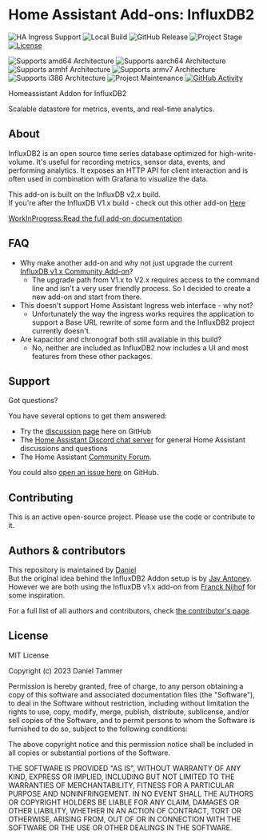 # Home Assistant Add-ons: InfluxDB2

![HA Ingress Support][influxdb2-ingressSupport]
![Local Build][influxdb2-local-build]
![GitHub Release][influxdb2-releases-shield]
![Project Stage][influxdb2-project-stage-shield]
[![License][influxdb2-license-shield]](LICENSE.md)

![Supports amd64 Architecture][influxdb2-amd64-shield]
![Supports aarch64 Architecture][influxdb2-aarch64-shield]
![Supports armhf Architecture][influxdb2-armhf-shield]
![Supports armv7 Architecture][influxdb2-armv7-shield]
![Supports i386 Architecture][influxdb2-i386-shield]
![Project Maintenance][influxdb2-maintenance-shield]
[![GitHub Activity][influxdb2-commits-shield]][commits]

Homeassistant Addon for InfluxDB2

Scalable datastore for metrics, events, and real-time analytics.

## About

InfluxDB2 is an open source time series database optimized for high-write-volume.
It's useful for recording metrics, sensor data, events,
and performing analytics. It exposes an HTTP API for client interaction and is
often used in combination with Grafana to visualize the data.

This add-on is built on the InfluxDB v2.x build. \
If you're after the InfluxDB V1.x build - check out this other add-on [Here][Influxdbv1]

[WorkInProgress:Read the full add-on documentation][docs]

## FAQ

- Why make another add-on and why not just upgrade the current [InfluxDB v1.x Community Add-on][Influxdbv1]?
  - The upgrade path from V1.x to V2.x requires access to the command line and isn't a very user friendly process. So I decided to create a new add-on and start from there.
- This doesn't support Home Assistant Ingress web interface - why not?
  - Unfortunately the way the ingress works requires the application to support a Base URL rewrite of some form and the InfluxDB2 project currently doesn't.
- Are kapacitor and chronograf both still avaliable in this build?
  - No, neither are included as InfluxDB2 now includes a UI and most features from these other packages.

## Support

Got questions?

You have several options to get them answered:

- Try the [discussion page][githubDiscussions] here on GitHub
- The [Home Assistant Discord chat server][discord-ha] for general Home
  Assistant discussions and questions
- The Home Assistant [Community Forum][forum].

You could also [open an issue here][issue] on GitHub.

## Contributing

This is an active open-source project. Please use the code or contribute to it.

## Authors & contributors

This repository is maintained by [Daniel][dattel] \
But the original idea behind the InfluxDB2 Addon setup is by [Jay Antoney][jantoney]. \
However we are both using the InfluxDB v1.x add-on from [Franck Nijhof][frenck] for some inspiration.

For a full list of all authors and contributors,
check [the contributor's page][contributors].

## License

MIT License

Copyright (c) 2023 Daniel Tammer

Permission is hereby granted, free of charge, to any person obtaining a copy
of this software and associated documentation files (the "Software"), to deal
in the Software without restriction, including without limitation the rights
to use, copy, modify, merge, publish, distribute, sublicense, and/or sell
copies of the Software, and to permit persons to whom the Software is
furnished to do so, subject to the following conditions:

The above copyright notice and this permission notice shall be included in all
copies or substantial portions of the Software.

THE SOFTWARE IS PROVIDED "AS IS", WITHOUT WARRANTY OF ANY KIND, EXPRESS OR
IMPLIED, INCLUDING BUT NOT LIMITED TO THE WARRANTIES OF MERCHANTABILITY,
FITNESS FOR A PARTICULAR PURPOSE AND NONINFRINGEMENT. IN NO EVENT SHALL THE
AUTHORS OR COPYRIGHT HOLDERS BE LIABLE FOR ANY CLAIM, DAMAGES OR OTHER
LIABILITY, WHETHER IN AN ACTION OF CONTRACT, TORT OR OTHERWISE, ARISING FROM,
OUT OF OR IN CONNECTION WITH THE SOFTWARE OR THE USE OR OTHER DEALINGS IN THE
SOFTWARE.

[Influxdbv1]: https://github.com/hassio-addons/addon-influxdb
[dattel]: https://github.com/dattel
[jantoney]: https://github.com/jantoney
[frenck]: https://github.com/frenck
[contributors]: https://github.com/Dattel/homeassistant-influxdb2/graphs/contributors
[docs]: https://github.com/Dattel/homeassistant-influxdb2/blob/main/influxdb2/DOCS.md
[issue]: https://github.com/Dattel/homeassistant-influxdb2/issues
[githubDiscussions]: https://github.com/hassio-addons/addon-influxdb/discussions
[discord-ha]: https://discord.com/invite/home-assistant
[forum]: https://community.home-assistant.io/
[influxdb2-local-build]: https://img.shields.io/badge/Home%20Assistant%20--%20local%20build-YES-orange.svg
[influxdb2-ingressSupport]: https://img.shields.io/badge/Home%20Assistant%20--%20ingress%20support-NO-red
[influxdb2-aarch64-shield]: https://img.shields.io/badge/aarch64-untested-orange.svg
[influxdb2-amd64-shield]: https://img.shields.io/badge/amd64-yes-green.svg
[influxdb2-armhf-shield]: https://img.shields.io/badge/armhf-yes-green.svg
[influxdb2-armv7-shield]: https://img.shields.io/badge/armv7-yes-green.svg
[influxdb2-i386-shield]: https://img.shields.io/badge/i386-no-red.svg
[influxdb2-releases-shield]: https://img.shields.io/github/v/release/Dattel/homeassistant-influxdb2.svg
[influxdb2-commits-shield]: https://img.shields.io/github/commit-activity/y/Dattel/homeassistant-influxdb2.svg
[influxdb2-maintenance-shield]: https://img.shields.io/maintenance/yes/2023.svg
[influxdb2-project-stage-shield]: https://img.shields.io/badge/project%20stage-Early%20stage-yellow.svg
[influxdb2-license-shield]: https://img.shields.io/github/license/Jays-Home-Assistant-Add-ons/j-addon-influxdb2.svg
[commits]: https://github.com/Dattel/homeassistant-influxdb2/commits/main
